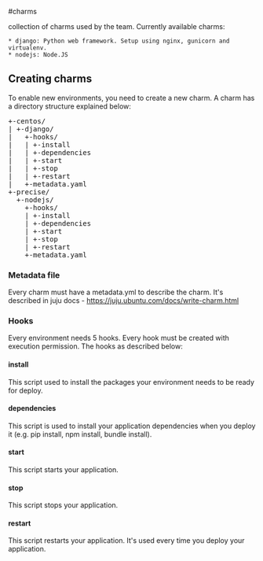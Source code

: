 #charms

collection of charms used by the team. Currently available charms:

    * django: Python web framework. Setup using nginx, gunicorn and virtualenv.
    * nodejs: Node.JS


Creating charms
---------------

To enable new environments, you need to create a new charm. A charm
has a directory structure explained below:

<pre>
+-centos/
| +-django/
|   +-hooks/
|   | +-install
|   | +-dependencies
|   | +-start
|   | +-stop
|   | +-restart
|   +-metadata.yaml
+-precise/
  +-nodejs/
    +-hooks/
    | +-install
    | +-dependencies
    | +-start
    | +-stop
    | +-restart
    +-metadata.yaml
</pre>

### Metadata file

Every charm must have a metadata.yml to describe the charm. It's
described in juju docs - https://juju.ubuntu.com/docs/write-charm.html

### Hooks

Every environment needs 5 hooks. Every hook must be created with
execution permission. The hooks as described below:

#### install

This script used to install the packages your environment needs
to be ready for deploy.

#### dependencies

This script is used to install your application dependencies when you
deploy it (e.g. pip install, npm install, bundle install).

#### start

This script starts your application.

#### stop

This script stops your application.

#### restart

This script restarts your application. It's used every time you deploy
your application.




